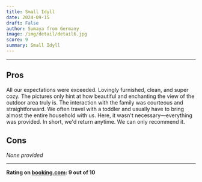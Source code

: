 ```yaml
---
title: Small Idyll  
date: 2024-09-15  
draft: False  
author: Sumaya from Germany  
image: /img/detail/detail6.jpg  
score: 9  
summary: Small Idyll
---
```


---

## Pros

All our expectations were exceeded.
Lovingly furnished, clean, and super cozy.
The pictures only hint at how beautiful and enchanting the view of the outdoor area truly is.
The interaction with the family was courteous and straightforward.
We often travel with a toddler and usually have to bring almost the entire household with us.
Here, it wasn't necessary—everything was provided.
In short, we'd return anytime.
We can only recommend it.

## Cons

*None provided*

---

**Rating on [booking.com](https://www.booking.com/hotel/de/gasthaus-wini.de.html): 9 out of 10**
